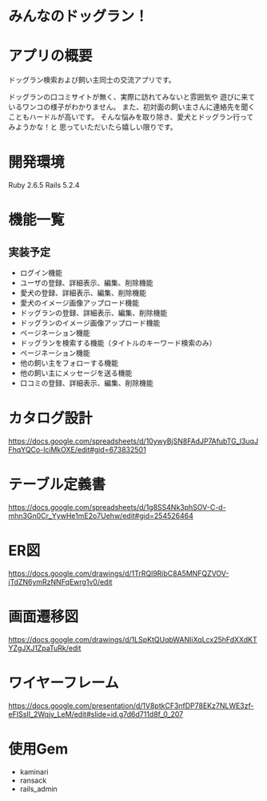 # みんなのドッグラン！
# アプリの概要
ドッグラン検索および飼い主同士の交流アプリです。

ドッグランの口コミサイトが無く、実際に訪れてみないと雰囲気や
遊びに来ているワンコの様子がわかりません。
また、初対面の飼い主さんに連絡先を聞くこともハードルが高いです。
そんな悩みを取り除き、愛犬とドッグラン行ってみようかな！と
思っていただいたら嬉しい限りです。


# 開発環境
Ruby 2.6.5
Rails 5.2.4

# 機能一覧
## 実装予定
* ログイン機能    
* ユーザの登録、詳細表示、編集、削除機能  
* 愛犬の登録、詳細表示、編集、削除機能  
* 愛犬のイメージ画像アップロード機能  
* ドッグランの登録、詳細表示、編集、削除機能  
* ドッグランのイメージ画像アップロード機能
* ページネーション機能  
* ドッグランを検索する機能（タイトルのキーワード検索のみ）       
* ページネーション機能  
* 他の飼い主をフォローする機能 
* 他の飼い主にメッセージを送る機能
* 口コミの登録、詳細表示、編集、削除機能 
  
# カタログ設計
https://docs.google.com/spreadsheets/d/10ywyBjSN8FAdJP7AfubTG_l3uqJFhqYQCo-lciMkOXE/edit#gid=673832501

# テーブル定義書
https://docs.google.com/spreadsheets/d/1g8SS4Nk3phSOV-C-d-mhn3Gn0Cr_YywHe1mE2o7Uehw/edit#gid=254526464

# ER図
https://docs.google.com/drawings/d/1TrRQl9RibC8A5MNFQZVOV-jTdZN6ymRzNNFqEwrg1v0/edit

# 画面遷移図
https://docs.google.com/drawings/d/1LSpKtQUqbWANIiXqLcx25hFdXXdKTYZgJXJ1ZpaTuRk/edit

# ワイヤーフレーム
https://docs.google.com/presentation/d/1V8ptkCF3nfDP78EKz7NLWE3zf-eFISsII_2Wqjv_LeM/edit#slide=id.g7d6d711d8f_0_207

# 使用Gem
* kaminari
* ransack
* rails_admin
